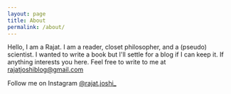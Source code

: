 ```yaml
---
layout: page
title: About
permalink: /about/
---
```


Hello, I am a Rajat. I am a reader, closet philosopher, and a (pseudo) scientist. I wanted to write a book but I'll settle for a blog if I can keep it.
If anything interests you here. Feel free to write to me at rajatjoshiblog@gmail.com

Follow me on Instagram [@rajat.joshi_](https://www.instagram.com/rajat.joshi_/)